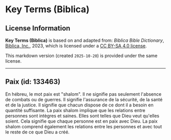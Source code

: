 # Key Terms (Biblica)

## License Information

**Key Terms (Biblica)** is based on and adapted from: _Biblica Bible Dictionary_, [Biblica, Inc.](https://www.biblica.com/), 2023, which is licensed under a [CC BY-SA 4.0 license](https://creativecommons.org/licenses/by-sa/4.0/legalcode.en).

This markdown version (created `2025-10-20`) is provided under the same license.



--------------------------------

## Paix (id: 133463)

En hébreu, le mot paix est "shalom". Il ne signifie pas seulement l'absence de combats ou de guerres. Il signifie l'assurance de la sécurité, de la santé et de la justice. Il signifie que chacun dispose de ce dont il a besoin en quantité suffisante. La paix shalom implique que les relations entre personnes sont intègres et saines. Elles sont telles que Dieu veut qu'elles soient. Cela signifie que chaque personne est en paix avec Dieu. La paix shalom comprend également les relations entre les personnes et avec tout le reste de ce que Dieu a créé.


